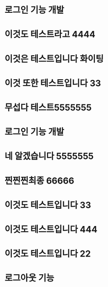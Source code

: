 # 로그인 기능 개발
# 이것도 테스트라고 4444
# 이것은 테스트입니다 화이팅
# 이것 또한 테스트입니다 33
# 무섭다 테스트5555555
# 로그인 기능 개발
# 네 알겠습니다 5555555
# 찐찐찐최종 66666
# 이것도 테스트입니다 33
# 이것도 테스트입니다 444
# 이것도 테스트입니다 22
# 로그아웃 기능